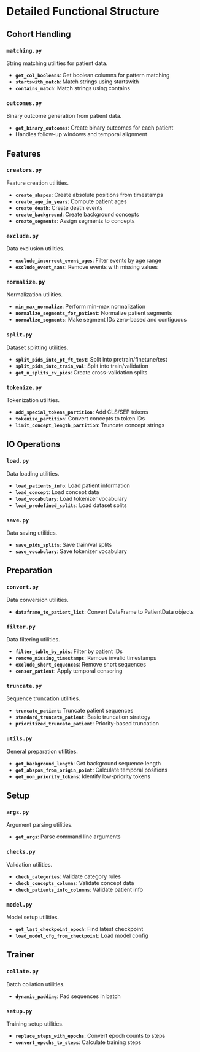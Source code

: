 # Detailed Functional Structure

## Cohort Handling

### `matching.py`

String matching utilities for patient data.

- **`get_col_booleans`**: Get boolean columns for pattern matching
- **`startswith_match`**: Match strings using startswith
- **`contains_match`**: Match strings using contains

### `outcomes.py`

Binary outcome generation from patient data.

- **`get_binary_outcomes`**: Create binary outcomes for each patient
- Handles follow-up windows and temporal alignment

## Features

### `creators.py`

Feature creation utilities.

- **`create_abspos`**: Create absolute positions from timestamps
- **`create_age_in_years`**: Compute patient ages
- **`create_death`**: Create death events
- **`create_background`**: Create background concepts
- **`create_segments`**: Assign segments to concepts

### `exclude.py`

Data exclusion utilities.

- **`exclude_incorrect_event_ages`**: Filter events by age range
- **`exclude_event_nans`**: Remove events with missing values

### `normalize.py`

Normalization utilities.

- **`min_max_normalize`**: Perform min-max normalization
- **`normalize_segments_for_patient`**: Normalize patient segments
- **`normalize_segments`**: Make segment IDs zero-based and contiguous

### `split.py`

Dataset splitting utilities.

- **`split_pids_into_pt_ft_test`**: Split into pretrain/finetune/test
- **`split_pids_into_train_val`**: Split into train/validation
- **`get_n_splits_cv_pids`**: Create cross-validation splits

### `tokenize.py`

Tokenization utilities.

- **`add_special_tokens_partition`**: Add CLS/SEP tokens
- **`tokenize_partition`**: Convert concepts to token IDs
- **`limit_concept_length_partition`**: Truncate concept strings

## IO Operations

### `load.py`

Data loading utilities.

- **`load_patients_info`**: Load patient information
- **`load_concept`**: Load concept data
- **`load_vocabulary`**: Load tokenizer vocabulary
- **`load_predefined_splits`**: Load dataset splits

### `save.py`

Data saving utilities.

- **`save_pids_splits`**: Save train/val splits
- **`save_vocabulary`**: Save tokenizer vocabulary

## Preparation

### `convert.py`

Data conversion utilities.

- **`dataframe_to_patient_list`**: Convert DataFrame to PatientData objects

### `filter.py`

Data filtering utilities.

- **`filter_table_by_pids`**: Filter by patient IDs
- **`remove_missing_timestamps`**: Remove invalid timestamps
- **`exclude_short_sequences`**: Remove short sequences
- **`censor_patient`**: Apply temporal censoring

### `truncate.py`

Sequence truncation utilities.

- **`truncate_patient`**: Truncate patient sequences
- **`standard_truncate_patient`**: Basic truncation strategy
- **`prioritized_truncate_patient`**: Priority-based truncation

### `utils.py`

General preparation utilities.

- **`get_background_length`**: Get background sequence length
- **`get_abspos_from_origin_point`**: Calculate temporal positions
- **`get_non_priority_tokens`**: Identify low-priority tokens

## Setup

### `args.py`

Argument parsing utilities.

- **`get_args`**: Parse command line arguments

### `checks.py`

Validation utilities.

- **`check_categories`**: Validate category rules
- **`check_concepts_columns`**: Validate concept data
- **`check_patients_info_columns`**: Validate patient info

### `model.py`

Model setup utilities.

- **`get_last_checkpoint_epoch`**: Find latest checkpoint
- **`load_model_cfg_from_checkpoint`**: Load model config

## Trainer

### `collate.py`

Batch collation utilities.

- **`dynamic_padding`**: Pad sequences in batch

### `setup.py`

Training setup utilities.

- **`replace_steps_with_epochs`**: Convert epoch counts to steps
- **`convert_epochs_to_steps`**: Calculate training steps

